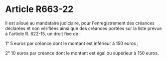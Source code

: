 # Article R663-22

Il est alloué au mandataire judiciaire, pour l'enregistrement des créances déclarées et non vérifiées ainsi que des créances portées sur la liste prévue à l'article R. 622-15, un droit fixe de :

1° 5 euros par créance dont le montant est inférieur à 150 euros ;

2° 10 euros par créance dont le montant est égal ou supérieur à 150 euros.

